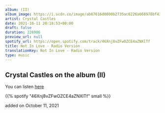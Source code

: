 ```yaml
---
album: (II)
album_image: https://i.scdn.co/image/ab67616d0000b2735ac6226a668978bf43185e97
artist: Crystal Castles
date: 2021-10-11 20:18:53+00:00
draft: false
duration: 226986
preview_url: null
spotify_url: https://open.spotify.com/track/46Xnj8vZFwOZCE4aZNXlTf
title: Not In Love - Radio Version
translationKey: Not In Love - Radio Version
type: music
---
```


## Crystal Castles on the album (II)

You can listen [here](https://open.spotify.com/track/46Xnj8vZFwOZCE4aZNXlTf)

{{% spotify "46Xnj8vZFwOZCE4aZNXlTf" small %}}

added on October 11, 2021
